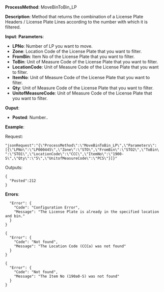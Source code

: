 **ProcessMethod**: MoveBinToBin_LP

**Description**:
Method that returns the combination of a License Plate Headers / License Plate Lines according to the number with which it is filtered.

**Input**:
**Parameters**: 
-	**LPNo**: Number of LP you want to move.
-	**Zone**: Location Code of the License Plate that you want to filter.
-	**FromBin**: Item No of the License Plate that you want to filter.
-	**ToBin**: Unit of Measure Code of the License Plate that you want to filter.
-	**LocationCode**: Unit of Measure Code of the License Plate that you want to filter.
-	**ItemNo**: Unit of Measure Code of the License Plate that you want to filter.
-	**Qty**: Unit of Measure Code of the License Plate that you want to filter.
-	**UnitofMeasureCode**: Unit of Measure Code of the License Plate that you want to filter.

**Ouput**: 
-	**Posted**: Number..


**Example**:

Request:

`"jsonRequest":"{\"ProcessMethod\":\"MoveBinToBin_LP\",\"Parameters\":[{\"LPNo\":\"LP000445\",\"Zone\":\"STO\",\"FromBin\":\"STO2\",\"ToBin\":\"STO1\",\"LocationCode\":\"CCC\",\"ItemNo\":\"1900-S\",\"Qty\":\"5\",\"UnitofMeasureCode\":\"PCS\"}]}"`

Outputs:


```
{
  "Posted":212
}

```
**Errors**:
```{
  "Error": {
    "Code": "Configuration Error",
    "Message": "The License Plate is already in the specified location and bin."
  }
}

{
  "Error": {
    "Code": "Not found",
    "Message": "The Location Code (CCCa) was not found"
  }
}

{
  "Error": {
    "Code": "Not found",
    "Message": "The Item No (190a0-S) was not found"
  }
}
```


